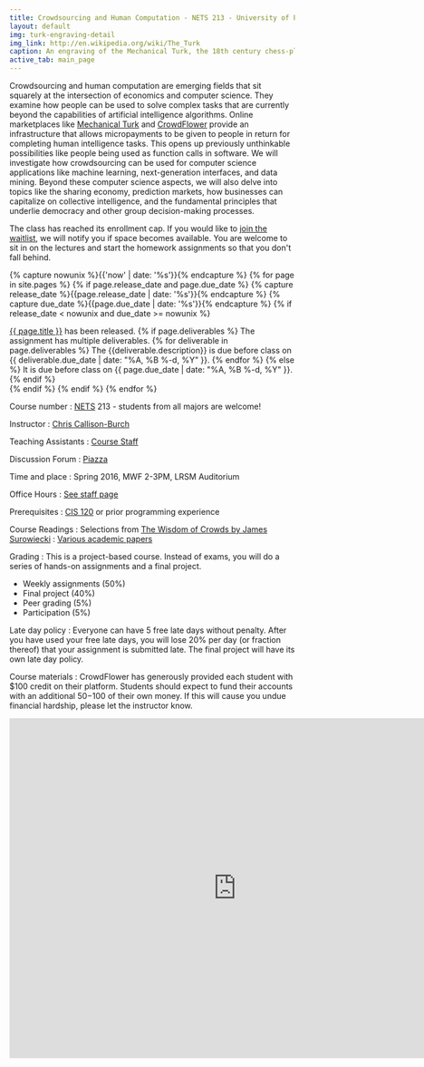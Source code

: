 ```yaml
---
title: Crowdsourcing and Human Computation - NETS 213 - University of Pennsylvania
layout: default
img: turk-engraving-detail
img_link: http://en.wikipedia.org/wiki/The_Turk
caption: An engraving of the Mechanical Turk, the 18th century chess-playing automaton
active_tab: main_page 
---
```


Crowdsourcing and human computation are emerging fields that sit squarely at the intersection of economics and computer science. They examine how people can be used to solve complex tasks that are currently beyond the capabilities of artificial intelligence algorithms. Online marketplaces like [Mechanical Turk](https://www.mturk.com/) and [CrowdFlower](https://crowdflower.com) provide an infrastructure that allows micropayments to be given to people in return for completing human intelligence tasks. This opens up previously unthinkable possibilities like people being used as function calls in software. We will investigate how crowdsourcing can be used for computer science applications like machine learning, next-generation interfaces, and data mining. Beyond these computer science aspects, we will also delve into topics like the sharing economy, prediction markets, how businesses can capitalize on collective intelligence, and the fundamental principles that underlie democracy and other group decision-making processes.


<div class="alert alert-info">
The class has reached its enrollment cap.  If you would like to <a href="https://docs.google.com/forms/d/1nEXV3LrZXckeOWiklEAKRYiCEJa-o67BbCEjAuOHuFw/viewform?usp=send_form">join the waitlist</a>, we will notify you if space becomes available. You are welcome to sit in on the lectures and start the homework assignments so that you don't fall behind.
</div>
 
<!-- Display an alert about upcoming homework assignments -->
{% capture nowunix %}{{'now' | date: '%s'}}{% endcapture %}
{% for page in site.pages %}
{% if page.release_date and page.due_date %}
{% capture release_date %}{{page.release_date | date: '%s'}}{% endcapture %}
{% capture due_date %}{{page.due_date | date: '%s'}}{% endcapture %}
{% if release_date < nowunix and due_date >= nowunix %}
<div class="alert alert-info">
<a href="{{page.url}}">{{ page.title }}</a> has been released.  
{% if page.deliverables %}
The assignment has multiple deliverables.
{% for deliverable in page.deliverables %}
The {{deliverable.description}} is due before class on {{ deliverable.due_date | date: "%A, %B %-d, %Y" }}.  
{% endfor %}
{% else %}
It is due before class on {{ page.due_date | date: "%A, %B %-d, %Y" }}.
{% endif %}
</div>
{% endif %}
{% endif %}
{% endfor %}
<!-- End alert for upcoming homework assignments -->

Course number
: [NETS](http://nets.upenn.edu/) 213 - students from all majors are welcome!

Instructor
: [Chris Callison-Burch](http://www.cis.upenn.edu/~ccb/)

Teaching Assistants
: [Course Staff](staff.html) 

Discussion Forum
: [Piazza](https://piazza.com/upenn/spring2016/nets213)

Time and place
: Spring 2016, MWF 2-3PM, LRSM Auditorium

Office Hours
: [See staff page](staff.html) 

Prerequisites
: [CIS 120](http://www.seas.upenn.edu/~cis120/) or prior programming experience

Course Readings
: Selections from [The Wisdom of Crowds by James Surowiecki](http://www.amazon.com/Wisdom-Crowds-James-Surowiecki-ebook/dp/B000FCKC3I/)
: [Various academic papers](lectures.html)

Grading
: This is a project-based course.  Instead of exams, you will do a series of hands-on assignments and a final project.  

* Weekly assignments (50%)
* Final project (40%)
* Peer grading (5%)
* Participation (5%)

Late day policy
: Everyone can have 5 free late days without penalty.  After you have used your free late days, you will lose 20% per day (or fraction thereof) that your assignment is submitted late. The final project will have its own late day policy.

Course materials
: CrowdFlower has generously provided each student with $100 credit on their platform.  Students should expect to fund their accounts with an additional $50-$100 of their own money.  If this will cause you undue financial hardship, please let the instructor know.

<iframe style="border: 0" width="800" height="600" src="https://calendar.google.com/calendar/embed?src=pnjt43h10rq3hbq1n0plg2b53s%40group.calendar.google.com&ctz=America/New_York" frameborder="0"></iframe>